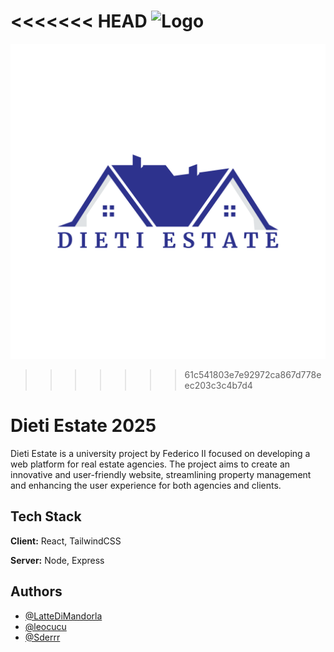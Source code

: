 
<<<<<<< HEAD
![Logo](./main/Client/src/assets/DietiRealLogo.png)
=======
![Logo](./Client/src/assets/DietiLogo.png)
>>>>>>> 61c541803e7e92972ca867d778eec203c3c4b7d4


# Dieti Estate 2025


Dieti Estate is a university project by Federico II focused on developing a web platform for real estate agencies. The project aims to create an innovative and user-friendly website, streamlining property management and enhancing the user experience for both agencies and clients.


## Tech Stack

**Client:** React, TailwindCSS

**Server:** Node, Express


## Authors

- [@LatteDiMandorla](https://github.com/LatteDiMandorla)
- [@leocucu](https://github.com/leocucu)
- [@Sderrr](https://github.com/Sderr12)
